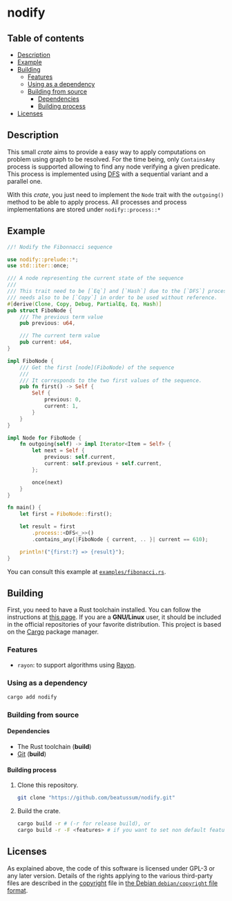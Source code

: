# nodify

## Table of contents

- [Description](#description)
- [Example](#example)
- [Building](#building)
  - [Features](#features)
  - [Using as a dependency](#using-as-a-dependency)
  - [Building from source](#building-from-source)
    - [Dependencies](#dependencies)
    - [Building process](#building-process)
- [Licenses](#licenses)

## Description

This small _crate_ aims to provide a easy way to apply computations on problem using graph to be resolved.
For the time being, only `ContainsAny` process is supported allowing to find any node verifying a given predicate. This process is implemented using [DFS](https://en.wikipedia.org/wiki/Depth-first_search) with a sequential variant and a parallel one.

With this _crate_, you just need to implement the `Node` trait with the `outgoing()` method to be able to apply process.
All processes and process implementations are stored under `nodify::process::*`

## Example

```rust
//! Nodify the Fibonnacci sequence

use nodify::prelude::*;
use std::iter::once;

/// A node representing the current state of the sequence
///
/// This trait need to be [`Eq`] and [`Hash`] due to the [`DFS`] process implementation used. It
/// needs also to be [`Copy`] in order to be used without reference.
#[derive(Clone, Copy, Debug, PartialEq, Eq, Hash)]
pub struct FiboNode {
    /// The previous term value
    pub previous: u64,

    /// The current term value
    pub current: u64,
}

impl FiboNode {
    /// Get the first [node](FiboNode) of the sequence
    ///
    /// It corresponds to the two first values of the sequence.
    pub fn first() -> Self {
        Self {
            previous: 0,
            current: 1,
        }
    }
}

impl Node for FiboNode {
    fn outgoing(self) -> impl Iterator<Item = Self> {
        let next = Self {
            previous: self.current,
            current: self.previous + self.current,
        };

        once(next)
    }
}

fn main() {
    let first = FiboNode::first();

    let result = first
        .process::<DFS<_>>()
        .contains_any(|FiboNode { current, .. }| current == 610);

    println!("{first:?} => {result}");
}
```

You can consult this example at [`examples/fibonacci.rs`](examples/fibonacci.rs).

## Building

First, you need to have a Rust toolchain installed.
You can follow the instructions at [this page](https://www.rust-lang.org/learn/get-started).
If you are a **GNU/Linux** user, it should be included in the official repositories of your favorite distribution.
This project is based on the [Cargo](https://doc.rust-lang.org/cargo/) package manager.

### Features

- `rayon`: to support algorithms using [Rayon](https://github.com/rayon-rs/rayon).

### Using as a dependency

```bash
cargo add nodify
```

### Building from source

#### Dependencies

- The Rust toolchain (**build**)
- [Git](https://git-scm.com/) (**build**)

#### Building process

1. Clone this repository.

   ```bash
   git clone "https://github.com/beatussum/nodify.git"
   ```

1. Build the crate.

   ```bash
   cargo build -r # (-r for release build), or
   cargo build -r -F <features> # if you want to set non default features
   ```

## Licenses

As explained above, the code of this software is licensed under GPL-3 or any later version.
Details of the rights applying to the various third-party files are described in the [copyright](copyright) file in [the Debian `debian/copyright` file format](https://www.debian.org/doc/packaging-manuals/copyright-format/1.0/).
